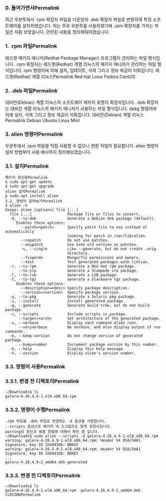 ### 0. 들어가면서Permalink
최근 우분투에서 .rpm 확장자 파일을 다운받아 .deb 확장자 파일로 변환하여 특정 소프트웨어를 설치하였습니다. 저는 주로 우분투를 사용하였기에 .rpm 확장자를 가지는 파일은 처음 보았습니다. 관련된 내용을 정리해둬야겠습니다.

### 1. .rpm 파일Permalink
레드햇 패키지 매니저(Redhat Package Manager) 프로그램이 관리하는 파일 형식입니다.
.rpm 확장자는 레드햇(Redhat) 계열 리눅스의 패키지 매니저가 관리하는 파일 형식입니다.
rpm 명령어에 의해 설치, 업데이트, 삭제 그리고 정보 제공이 이뤄집니다.
레드햇(Redhat) 계열 리눅스Permalink
Red Hat Linux
Fedora
CentOS
### 2. .deb 파일Permalink
데비안(Debian) 계열 리눅스의 소프트웨어 패키지 포맷의 확장자입니다.
.deb 확장자는 데비안 계열 리눅스의 패키지 매니저가 사용하는 파일 형식입니다.
dpkg 명령어에 의해 설치, 삭제 그리고 정보 제공이 이뤄집니다.
데비안(Debian) 계열 리눅스Permalink
Debian
Ubuntu
Linux Mint
### 3. alien 명령어Permalink
우분투에서 .rpm 파일을 직접 사용할 수 없으니 변환 작업이 필요합니다. alien 명령어 설치 방법부터 사용 예시까지 정리해보겠습니다.

### 3.1. 설치Permalink
```
패키지 최신화Permalink
$ sudo apt-get update
$ sudo apt-get upgrade
alien 설치Permalink
$ sudo apt install alien
3.2. 명령어 살펴보기Permalink
$ alien -h
Usage: alien [options] file [...]
  file [...]                Package file or files to convert.
  -d, --to-deb              Generate a Debian deb package (default).
     Enables these options:
       --patch=<patch>      Specify patch file to use instead of automatically
                            looking for patch in /var/lib/alien.
       --nopatch	        Do not use patches.
       --anypatch           Use even old version os patches.
       -s, --single         Like --generate, but do not create .orig
                            directory.
       --fixperms           Munge/fix permissions and owners.
       --test               Test generated packages with lintian.
  -r, --to-rpm              Generate a Red Hat rpm package.
      --to-slp              Generate a Stampede slp package.
  -l, --to-lsb              Generate a LSB package.
  -t, --to-tgz              Generate a Slackware tgz package.
     Enables these options:
       --description=<desc> Specify package description.
       --version=<version>  Specify package version.
  -p, --to-pkg              Generate a Solaris pkg package.
  -i, --install             Install generated package.
  -g, --generate            Generate build tree, but do not build package.
  -c, --scripts             Include scripts in package.
      --target=<arch>       Set architecture of the generated package.
  -v, --verbose             Display each command alien runs.
      --veryverbose         Be verbose, and also display output of run commands.
  -k, --keep-version        Do not change version of generated package.
      --bump=number         Increment package version by this number.
  -h, --help                Display this help message.
  -V, --version		        Display alien's version number.
```
### 3.3. 명령어 사용Permalink
### 3.3.1. 변경 전 디렉토리Permalink
```
~/Downloads$ ls
galera-4-26.4.9-1.el8.x86_64.rpm
```
### 3.3.2. 명령어 수행Permalink

```
.rpm 파일을 .deb 파일로 변경하는 -d 옵션을 사용합니다.
--scripts 옵션으로 패키지 내 스크립트도 함께 포함시킵니다.
warning의 원인과 해결 방법에 대해서 확인 중 입니다.
~/Downloads$ sudo alien --scripts -d galera-4-26.4.9-1.el8.x86_64.rpm 
warning: galera-4-26.4.9-1.el8.x86_64.rpm: Header V4 DSA/SHA1 Signature, key ID 1bb943db: NOKEY
warning: galera-4-26.4.9-1.el8.x86_64.rpm: Header V4 DSA/SHA1 Signature, key ID 1bb943db: NOKEY
...
galera-4_26.4.9-2_amd64.deb generated
```
### 3.3.3. 변경 전 디렉토리Permalink
```
~/Downloads$ ls
galera-4-26.4.9-1.el8.x86_64.rpm  galera-4_26.4.9-2_amd64.deb
CLOSINGPermalink
```
